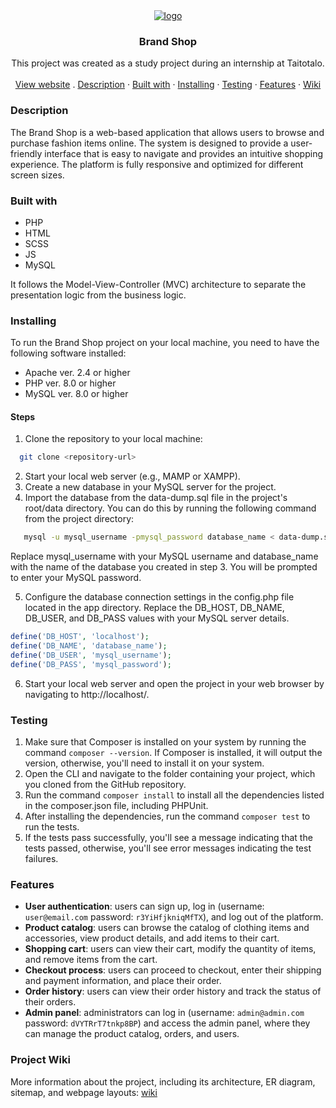 <div align="center">
  <a href="https://brandshop.fun/">
    <img src="https://raw.githubusercontent.com/kot-alex/brand-shop/main/public/img/favicon/apple-touch-icon.png" alt="logo">
  </a>

<h3 align="center">Brand Shop</h3>
  <p align="center">
This project was created as a study project during an internship at Taitotalo.<br />
    <br />
    <a href="https://brandshop.fun">View website</a>
    .
    <a href="#description">Description</a>
    ·
    <a href="#built-with">Built with</a>
    ·
    <a href="#installing">Installing</a>
     ·
    <a href="#testing">Testing</a>
    ·
    <a href="#features">Features</a>
    ·
    <a href="https://github.com/kot-alex/brand-shop/wiki">Wiki</a>
  </p>
</div>

### Description

The Brand Shop is a web-based application that allows users to browse and purchase fashion items online. The system is designed to provide a user-friendly interface that is easy to navigate and provides an intuitive shopping experience. The platform is fully responsive and optimized for different screen sizes.

### Built with

- PHP
- HTML
- SCSS
- JS
- MySQL

It follows the Model-View-Controller (MVC) architecture to separate the presentation logic from the business logic.

### Installing

To run the Brand Shop project on your local machine, you need to have the following software installed:

- Apache ver. 2.4 or higher
- PHP ver. 8.0 or higher
- MySQL ver. 8.0 or higher

#### Steps

1. Clone the repository to your local machine:

```bash
  git clone <repository-url>
```

2. Start your local web server (e.g., MAMP or XAMPP).
3. Create a new database in your MySQL server for the project.
4. Import the database from the data-dump.sql file in the project's root/data directory. You can do this by running the following command from the project directory:

```bash
   mysql -u mysql_username -pmysql_password database_name < data-dump.sql
```

Replace mysql_username with your MySQL username and database_name with the name of the database you created in step 3. You will be prompted to enter your MySQL password.

5. Configure the database connection settings in the config.php file located in the app directory. Replace the DB_HOST, DB_NAME, DB_USER, and DB_PASS values with your MySQL server details.

```php
define('DB_HOST', 'localhost');
define('DB_NAME', 'database_name');
define('DB_USER', 'mysql_username');
define('DB_PASS', 'mysql_password');
```

6. Start your local web server and open the project in your web browser by navigating to http://localhost/.

### Testing

1. Make sure that Composer is installed on your system by running the command `composer --version`. If Composer is installed, it will output the version, otherwise, you'll need to install it on your system.
2. Open the CLI and navigate to the folder containing your project, which you cloned from the GitHub repository.
3. Run the command `composer install` to install all the dependencies listed in the composer.json file, including PHPUnit.
4. After installing the dependencies, run the command `composer test` to run the tests.
5. If the tests pass successfully, you'll see a message indicating that the tests passed, otherwise, you'll see error messages indicating the test failures.

### Features

- **User authentication**: users can sign up, log in (username: `user@email.com` password: `r3YiHfjkniqMfTX`), and log out of the platform.
- **Product catalog**: users can browse the catalog of clothing items and accessories, view product details, and add items to their cart.
- **Shopping cart**: users can view their cart, modify the quantity of items, and remove items from the cart.
- **Checkout process**: users can proceed to checkout, enter their shipping and payment information, and place their order.
- **Order history**: users can view their order history and track the status of their orders.
- **Admin panel**: administrators can log in (username: `admin@admin.com` password: `dVYTRrT7tnkp8BP`) and access the admin panel, where they can manage the product catalog, orders, and users.

### Project Wiki

More information about the project, including its architecture, ER diagram, sitemap, and webpage layouts: [wiki](https://github.com/kot-alex/brand-shop/wiki)
